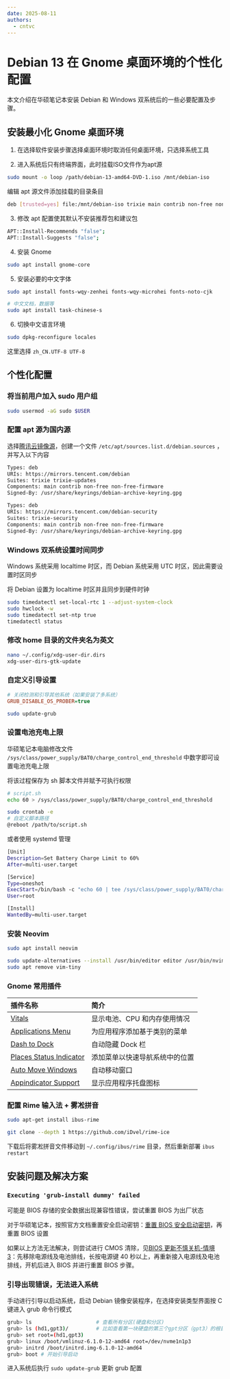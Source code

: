 ```yaml
---
date: 2025-08-11
authors:
  - cntvc
---
```


# Debian 13 在 Gnome 桌面环境的个性化配置

<!-- more -->

本文介绍在华硕笔记本安装 Debian 和 Windows 双系统后的一些必要配置及步骤。

## 安装最小化 Gnome 桌面环境

1. 在选择软件安装步骤选择桌面环境时取消任何桌面环境，只选择系统工具

2. 进入系统后只有终端界面，此时挂载ISO文件作为apt源
```bash
sudo mount -o loop /path/debian-13-amd64-DVD-1.iso /mnt/debian-iso
```
编辑 apt 源文件添加挂载的目录条目
```bash title="/etc/apt/source.list"
deb [trusted=yes] file:/mnt/debian-iso trixie main contrib non-free non-free-firmware
```

3. 修改 apt 配置使其默认不安装推荐包和建议包
```bash title="/etc/apt/apt.conf"
APT::Install-Recommends "false";
APT::Install-Suggests "false";
```

4. 安装 Gnome
```bash
sudo apt install gnome-core
```

5. 安装必要的中文字体
```bash
sudo apt install fonts-wqy-zenhei fonts-wqy-microhei fonts-noto-cjk

# 中文文档，数据等
sudo apt install task-chinese-s
```

6. 切换中文语言环境
```bash
sudo dpkg-reconfigure locales
```
这里选择 `zh_CN.UTF-8 UTF-8`

## 个性化配置

### 将当前用户加入 sudo 用户组

```bash
sudo usermod -aG sudo $USER
```

### 配置 apt 源为国内源

选择[腾讯云镜像源](https://mirrors.tencent.com)，创建一个文件 `/etc/apt/sources.list.d/debian.sources` ，并写入以下内容

```bash
Types: deb
URIs: https://mirrors.tencent.com/debian
Suites: trixie trixie-updates
Components: main contrib non-free non-free-firmware
Signed-By: /usr/share/keyrings/debian-archive-keyring.gpg

Types: deb
URIs: https://mirrors.tencent.com/debian-security
Suites: trixie-security
Components: main contrib non-free non-free-firmware
Signed-By: /usr/share/keyrings/debian-archive-keyring.gpg
```

### Windows 双系统设置时间同步

Windows 系统采用 localtime 时区，而 Debian 系统采用 UTC 时区，因此需要设置时区同步

将 Debian 设置为 localtime 时区并且同步到硬件时钟

```bash
sudo timedatectl set-local-rtc 1 --adjust-system-clock
sudo hwclock -w
sudo timedatectl set-ntp true
timedatectl status
```

### 修改 home 目录的文件夹名为英文

```bash
nano ~/.config/xdg-user-dir.dirs
xdg-user-dirs-gtk-update
```

### 自定义引导设置

```ini title="/etc/default/grub"
# 关闭检测和引导其他系统（如果安装了多系统）
GRUB_DISABLE_OS_PROBER=true
```

```bash
sudo update-grub
```

### 设置电池充电上限

华硕笔记本电脑修改文件 `/sys/class/power_supply/BAT0/charge_control_end_threshold` 中数字即可设置电池充电上限

将该过程保存为 sh 脚本文件并赋予可执行权限

```bash
# script.sh
echo 60 > /sys/class/power_supply/BAT0/charge_control_end_threshold

sudo crontab -e
# 自定义脚本路径
@reboot /path/to/script.sh
```

或者使用 systemd 管理

```bash title="/etc/systemd/system/battery-charge-limit.service"
[Unit]
Description=Set Battery Charge Limit to 60%
After=multi-user.target

[Service]
Type=oneshot
ExecStart=/bin/bash -c "echo 60 | tee /sys/class/power_supply/BAT0/charge_control_end_threshold"
User=root

[Install]
WantedBy=multi-user.target
```

### 安装 Neovim

```bash
sudo apt install neovim

sudo update-alternatives --install /usr/bin/editor editor /usr/bin/nvim 30
sudo apt remove vim-tiny
```

### Gnome 常用插件

| 插件名称                                                                                     | 简介                           |
| :------------------------------------------------------------------------------------------- | :----------------------------- |
| [Vitals](https://extensions.gnome.org/extension/1460/vitals/)                                | 显示电池、CPU 和内存使用情况   |
| [Applications Menu](https://extensions.gnome.org/extension/6/applications-menu/)             | 为应用程序添加基于类别的菜单   |
| [Dash to Dock](https://extensions.gnome.org/extension/307/dash-to-dock/)                     | 自动隐藏 Dock 栏               |
| [Places Status Indicator](https://extensions.gnome.org/extension/8/places-status-indicator/) | 添加菜单以快速导航系统中的位置 |
| [Auto Move Windows](https://extensions.gnome.org/extension/16/auto-move-windows/)            | 自动移动窗口                   |
| [Appindicator Support](https://extensions.gnome.org/extension/615/appindicator-support/)     | 显示应用程序托盘图标           |

### 配置 Rime 输入法 + 雾凇拼音

```bash
sudo apt-get install ibus-rime

git clone --depth 1 https://github.com/iDvel/rime-ice
```

下载后将雾凇拼音文件移动到 `~/.config/ibus/rime` 目录，然后重新部署 `ibus restart`


## 安装问题及解决方案

### `Executing 'grub-install dummy' failed`

可能是 BIOS 存储的安全数据出现兼容性错误，尝试重置 BIOS 为出厂状态

对于华硕笔记本，按照官方文档重置安全启动密钥：[重置 BIOS 安全启动密钥](https://www.asus.com.cn/support/faq/1047551/)，再重置 BIOS 设置

如果以上方法无法解决，则尝试进行 CMOS 清除，见[BIOS 更新不慎关机-情境 3](https://www.asus.com.cn/support/faq/1040405/)：先移除电源线及电池排线，长按电源键 40 秒以上，再重新接入电源线及电池排线，开机后进入 BIOS 并进行重置 BIOS 步骤。

### 引导出现错误，无法进入系统

手动进行引导以启动系统，启动 Debian 镜像安装程序，在选择安装类型界面按 C 键进入 grub 命令行模式

```bash
grub> ls                     # 查看所有分区(硬盘和分区)
grub> ls (hd1,gpt3)/         # 比如查看第一块硬盘的第三个gpt分区（gpt3）的根目录
grub> set root=(hd1,gpt3)
grub> linux /boot/vmlinuz-6.1.0-12-amd64 root=/dev/nvme1n1p3
grub> initrd /boot/initrd.img-6.1.0-12-amd64
grub> boot # 开始引导启动
```

进入系统后执行 `sudo update-grub` 更新 grub 配置

